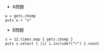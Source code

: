 - A問題
```
w = gets.chomp
puts w + "s"
```

- B問題
```
s = 12.times.map { gets.chomp }
puts s.select { |i| i.include?("r") }.count
```
